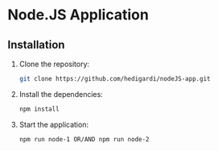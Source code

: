 # Node.JS Application

## Installation

1. Clone the repository:
   ```bash
   git clone https://github.com/hedigardi/nodeJS-app.git
   ```
2. Install the dependencies:
   ```bash
   npm install
   ```
3. Start the application:
   ```bash
   npm run node-1 OR/AND npm run node-2
   ```

